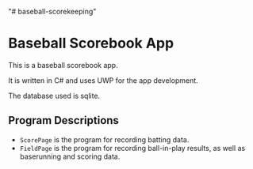 "# baseball-scorekeeping" 
# Baseball Scorebook App

This is a baseball scorebook app.

It is written in C# and uses UWP for the app development.

The database used is sqlite.

## Program Descriptions

- `ScorePage` is the program for recording batting data.
- `FieldPage` is the program for recording ball-in-play results, as well as baserunning and scoring data.